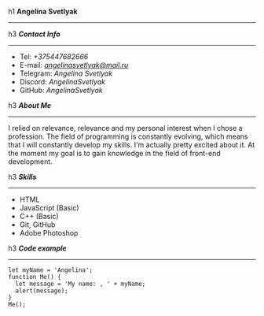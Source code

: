 h1 **Angelina Svetlyak**
***

h3 ***Contact Info***
***
* Tel: *+375447682666*
* E-mail: *angelinasvetlyak@mail.ru*
* Telegram: *Angelina Svetlyak*
* Discord: *AngelinaSvetlyak*
* GitHub: *AngelinaSvetlyak*

h3 ***About Me***
***
I relied on relevance, relevance and my personal interest when I chose a profession. The field of programming is constantly evolving, which means that I will constantly develop my skills. I'm actually pretty excited about it. At the moment my goal is to gain knowledge in the field of front-end development.

h3 ***Skills***
***
* HTML
* JavaScript (Basic)
* C++ (Basic)
* Git, GitHub
* Adobe Photoshop

h3 ***Code example***
***
```
let myName = 'Angelina';
function Me() {
  let message = 'My name: , ' + myName;
  alert(message);
}
Me();